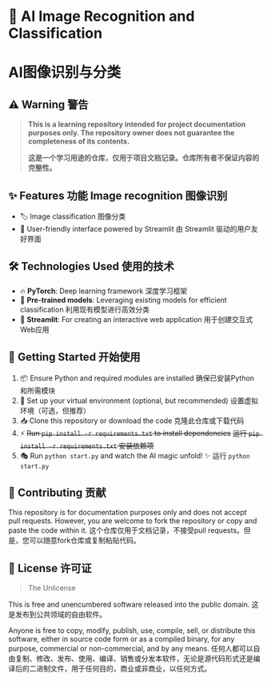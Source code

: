 # 🤖 AI Image Recognition and Classification

# AI图像识别与分类

## ⚠️ Warning 警告

> **This is a learning repository intended for project documentation purposes only. The repository owner does not guarantee the completeness of its contents.**
>
> **这是一个学习用途的仓库，仅用于项目文档记录。仓库所有者不保证内容的完整性。**

## ✨ Features 功能 Image recognition 图像识别

- 🏷️ Image classification 图像分类
- 🌈 User-friendly interface powered by Streamlit 由 Streamlit 驱动的用户友好界面

## 🛠️ Technologies Used 使用的技术

- 🔥 **PyTorch**: Deep learning framework 深度学习框架
- 🧠 **Pre-trained models**: Leveraging existing models for efficient classification 利用现有模型进行高效分类
- 🚀 **Streamlit**: For creating an interactive web application 用于创建交互式Web应用

## 🚀 Getting Started 开始使用

1. 📦 Ensure Python and required modules are installed
   确保已安装Python和所需模块
2. 🐍 Set up your virtual environment (optional, but recommended)
   设置虚拟环境（可选，但推荐）
3. 📥 Clone this repository or download the code
   克隆此仓库或下载代码
4. ⚡ ~~Run `pip install -r requirements.txt` to install dependencies~~
   ~~运行 `pip install -r requirements.txt` 安装依赖项~~
5. 🎭 Run `python start.py` and watch the AI magic unfold! ✨
   运行 `python start.py`

## 🤝 Contributing 贡献

This repository is for documentation purposes only and does not accept pull requests. However, you are welcome to fork the repository or copy and paste the code within it.
这个仓库仅用于文档记录，不接受pull requests。但是，您可以随意fork仓库或复制粘贴代码。

## 📜 License 许可证

> The Unlicense

This is free and unencumbered software released into the public domain.
这是发布到公共领域的自由软件。

Anyone is free to copy, modify, publish, use, compile, sell, or distribute this software, either in source code form or as a compiled binary, for any purpose, commercial or non-commercial, and by any means.
任何人都可以自由复制、修改、发布、使用、编译、销售或分发本软件，无论是源代码形式还是编译后的二进制文件，用于任何目的，商业或非商业，以任何方式。
